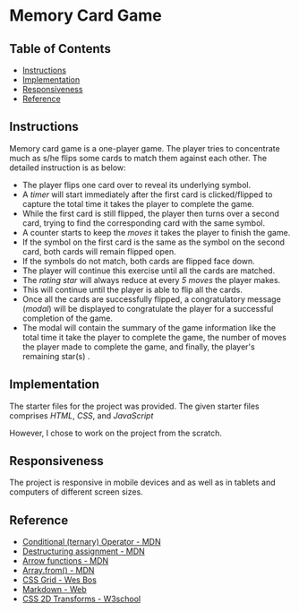 
# Memory Card Game

## Table of Contents

* [Instructions](#instructions)
* [Implementation](#implementation)
* [Responsiveness](#responsiveness)
* [Reference](#reference)

## Instructions
Memory card game is a one-player game. The player tries to concentrate much as s/he flips some cards to match them against each other. The detailed instruction is as below:

* The player flips one card over to reveal its underlying symbol.
* A *timer* will start immediately after the first card is clicked/flipped to capture the total time it takes the player to complete the game.
* While the first card is still flipped, the player then turns over a second card, trying to find the corresponding card with the same symbol.
* A counter  starts to keep the *moves* it takes the player to finish the game.
* If the symbol on the first card is the same as the symbol on the second card, both cards will remain flipped open.
* If the symbols do not match, both cards are flipped face down.
* The player will continue this exercise until all the cards are matched.
* The *rating star* will always reduce at every *5 moves* the player makes.
* This will continue until the player is able to flip all the cards.
* Once all the cards are successfully flipped, a congratulatory message (_modal_) will be displayed  to congratulate the player for a successful completion of the game.
* The modal will contain the summary of the game information like the total time it take the player to complete the game, the number of moves the player made  to complete the game, and finally, the player's remaining star(s) .

## Implementation
The starter files for the project was provided. The given starter files comprises *HTML*, *CSS*, and *JavaScript* 

However, I chose to work on the project from the scratch.

## Responsiveness

The project is responsive in mobile devices and as well as in tablets and computers of different screen sizes.

## Reference
* [Conditional (ternary) Operator - MDN](https://developer.mozilla.org/en-US/docs/Web/JavaScript/Reference/Operators/Conditional_Operator)
* [Destructuring assignment - MDN](https://developer.mozilla.org/en-US/docs/Web/JavaScript/Reference/Operators/Destructuring_assignment)
* [Arrow functions - MDN](https://developer.mozilla.org/en-US/docs/Web/JavaScript/Reference/Functions/Arrow_functions)
* [Array.from() - MDN](https://developer.mozilla.org/en-US/docs/Web/JavaScript/Reference/Global_Objects/Array/from)
* [CSS Grid - Wes Bos](https://cssgrid.io/)
* [Markdown - Web](https://masteringmarkdown.com/)
* [CSS 2D Transforms - W3school](https://www.w3schools.com/css/css3_2dtransforms.asp)
